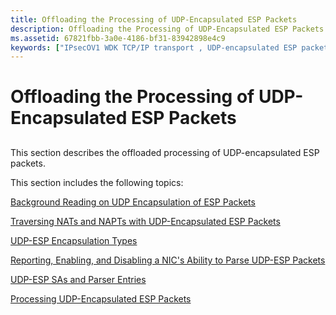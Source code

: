 ```yaml
---
title: Offloading the Processing of UDP-Encapsulated ESP Packets
description: Offloading the Processing of UDP-Encapsulated ESP Packets
ms.assetid: 67821fbb-3a0e-4186-bf31-83942898e4c9
keywords: ["IPsecOV1 WDK TCP/IP transport , UDP-encapsulated ESP packets", "UDP-encapsulated ESP packets WDK IPsec offload"]
---
```


# Offloading the Processing of UDP-Encapsulated ESP Packets


## <a href="" id="ddk-offloading-the-processing-of-udp-encapsulated-esp-packets-ng"></a>


This section describes the offloaded processing of UDP-encapsulated ESP packets.

This section includes the following topics:

[Background Reading on UDP Encapsulation of ESP Packets](background-reading-on-udp-encapsulation-of-esp-packets.md)

[Traversing NATs and NAPTs with UDP-Encapsulated ESP Packets](traversing-nats-and-napts-with-udp-encapsulated-esp-packets.md)

[UDP-ESP Encapsulation Types](udp-esp-encapsulation-types.md)

[Reporting, Enabling, and Disabling a NIC's Ability to Parse UDP-ESP Packets](reporting--enabling--and-disabling-a-nic-s-ability-to-parse-udp-esp-pa.md)

[UDP-ESP SAs and Parser Entries](udp-esp-sas-and-parser-entries.md)

[Processing UDP-Encapsulated ESP Packets](processing-udp-encapsulated-esp-packets.md)

 

 





